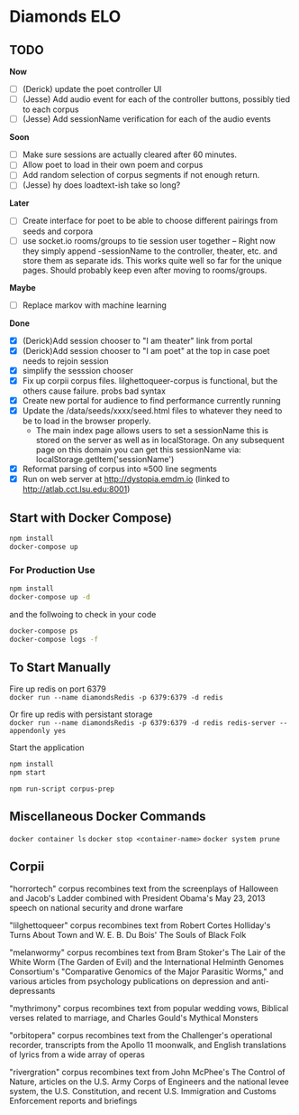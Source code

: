 # Diamonds ELO

## TODO

**Now**
- [ ] (Derick) update the poet controller UI
- [ ] (Jesse) Add audio event for each of the controller buttons, possibly tied to each corpus
- [ ] (Jesse) Add sessionName verification for each of the audio events

**Soon**
- [ ] Make sure sessions are actually cleared after 60 minutes.
- [ ] Allow poet to load in their own poem and corpus
- [ ] Add random selection of corpus segments if not enough return.
- [ ] (Jesse) hy does loadtext-ish take so long?

**Later**
- [ ] Create interface for poet to be able to choose different pairings from seeds and corpora
- [ ] use socket.io rooms/groups to tie session user together – Right now they simply append -sessionName to the controller, theater, etc. and store them as separate ids.  This works quite well so far for the unique pages. Should probably keep even after moving to rooms/groups.

**Maybe**
- [ ] Replace markov with machine learning

**Done**
- [x] (Derick)Add session chooser to "I am theater" link from portal
- [x] (Derick)Add session chooser to "I am poet" at the top in case poet needs to rejoin session
- [x] simplify the sesssion chooser
- [x] Fix up corpii corpus files.  lilghettoqueer-corpus is functional, but the others cause failure.  probs bad syntax
- [x] Create new portal for audience to find performance currently running
- [x] Update the /data/seeds/xxxx/seed.html files to whatever they need to be to load in the browser properly.
  - The main index page allows users to set a sessionName this is stored on the server as well as in localStorage.  On any subsequent page on this domain you can get this sessionName via:  localStorage.getItem('sessionName')
- [x] Reformat parsing of corpus into ≈500 line segments
- [x] Run on web server at http://dystopia.emdm.io (linked to http://atlab.cct.lsu.edu:8001)

## Start with Docker Compose)

```bash
npm install
docker-compose up
```

### For Production Use

```bash
npm install
docker-compose up -d
```

and the follwoing to check in your code

```bash
docker-compose ps
docker-compose logs -f
```
 
## To Start Manually

Fire up redis on port 6379  
`docker run --name diamondsRedis -p 6379:6379 -d redis`

Or fire up redis with persistant storage  
`docker run --name diamondsRedis -p 6379:6379 -d redis redis-server --appendonly yes`

Start the application  
```bash
npm install
npm start
```

`npm run-script corpus-prep`

## Miscellaneous Docker Commands
`docker container ls`
`docker stop <container-name>`
`docker system prune`

## Corpii

"horrortech" corpus recombines text from the screenplays of Halloween and Jacob's Ladder combined with President Obama's May 23, 2013 speech on national security and drone warfare

"lilghettoqueer" corpus recombines text from Robert Cortes Holliday's Turns About Town and W. E. B. Du Bois' The Souls of Black Folk

"melanwormy" corpus recombines text from Bram Stoker's The Lair of the White Worm (The Garden of Evil) and the International Helminth Genomes Consortium's "Comparative Genomics of the Major Parasitic Worms," and various articles from psychology publications on depression and anti-depressants 

"mythrimony" corpus recombines text from popular wedding vows, Biblical verses related to marriage, and Charles Gould's Mythical Monsters

"orbitopera" corpus recombines text from the Challenger's operational recorder, transcripts from the Apollo 11 moonwalk, and English translations of lyrics from a wide array of operas 

"rivergration" corpus recombines text from John McPhee's The Control of Nature, articles on the U.S. Army Corps of Engineers and the national levee system, the U.S. Constitution, and recent U.S. Immigration and Customs Enforcement reports and briefings
